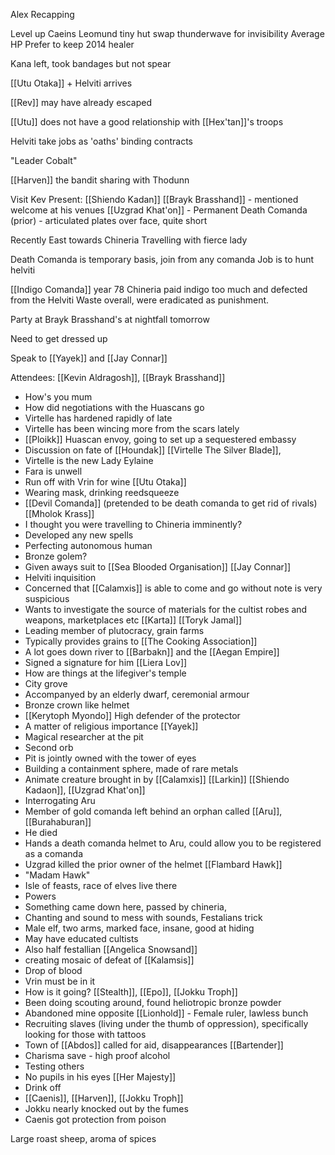
Alex Recapping

Level up Caeins
	Leomund tiny hut
	swap thunderwave for invisibility
	Average HP
	Prefer to keep 2014 healer

Kana left, took bandages but not spear

[[Utu Otaka]] + Helviti arrives

[[Rev]] may have already escaped

[[Utu]] does not have a good relationship with [[Hex'tan]]'s troops

Helviti take jobs as 'oaths' binding contracts

"Leader Cobalt"

[[Harven]] the bandit sharing with Thodunn


Visit Kev
Present: 
	[[Shiendo Kadan]]
	[[Brayk Brasshand]] - mentioned welcome at his venues
	[[Uzgrad Khat'on]] - Permanent Death Comanda (prior) - articulated plates over face, quite short

Recently East towards Chineria
Travelling with fierce lady

Death Comanda is temporary basis, join from any comanda
	Job is to hunt helviti

[[Indigo Comanda]] year 78 
Chineria paid indigo too much and defected from the Helviti Waste overall, were eradicated as punishment.


Party at Brayk Brasshand's at nightfall tomorrow

Need to get dressed up


Speak to [[Yayek]] and [[Jay Connar]]

Attendees:
[[Kevin Aldragosh]], [[Brayk Brasshand]]
- How's you mum
- How did negotiations with the Huascans go
- Virtelle has hardened rapidly of late
- Virtelle has been wincing more from the scars lately
- [[Ploikk]] Huascan envoy, going to set up a sequestered embassy
- Discussion on fate of [[Houndak]]
[[Virtelle The Silver Blade]],
- Virtelle is the new Lady Eylaine
- Fara is unwell
- Run off with Vrin for wine
[[Utu Otaka]]
 - Wearing mask, drinking reedsqueeze
- [[Devil Comanda]] (pretended to be death comanda to get rid of rivals)
[[Mholok Krass]]
- I thought you were travelling to Chineria imminently?
- Developed any new spells
- Perfecting autonomous human
- Bronze golem?
- Given aways suit to [[Sea Blooded Organisation]]
[[Jay Connar]]
- Helviti inquisition
- Concerned that [[Calamxis]] is able to come and go without note is very suspicious
- Wants to investigate the source of materials for the cultist robes and weapons, marketplaces etc
[[Karta]]
[[Toryk Jamal]]
- Leading member of plutocracy, grain farms
- Typically provides grains to [[The Cooking Association]]
- A lot goes down river to [[Barbakn]] and the [[Aegan Empire]]
- Signed a signature for him
[[Liera Lov]]
- How are things at the lifegiver's temple
- City grove
- Accompanyed by an elderly dwarf, ceremonial armour
- Bronze crown like helmet
- [[Kerytoph Myondo]] High defender of the protector
- A matter of religious importance
[[Yayek]]
- Magical researcher at the pit
- Second orb
- Pit is jointly owned with the tower of eyes
- Building a containment sphere, made of rare metals
- Animate creature brought in by [[Calamxis]]
[[Larkin]]
[[Shiendo Kadaon]], [[Uzgrad Khat'on]]
- Interrogating Aru
- Member of gold comanda left behind an orphan called [[Aru]], [[Burahaburan]] 
- He died 
- Hands a death comanda helmet to Aru, could allow you to be registered as a comanda
- Uzgrad killed the prior owner of the helmet
[[Flambard Hawk]]
- "Madam Hawk"
- Isle of feasts, race of elves live there
- Powers
- Something came down here, passed by chineria,
- Chanting and sound to mess with sounds, Festalians trick
- Male elf, two arms, marked face, insane, good at hiding
- May have educated cultists
- Also half festallian
[[Angelica Snowsand]]
 - creating mosaic of defeat of [[Kalamsis]]
 - Drop of blood
- Vrin must be in it
- How is it going?
[[Stealth]], [[Epo]], [[Jokku Troph]]
- Been doing scouting around, found heliotropic bronze powder
- Abandoned mine opposite [[Lionhold]] - Female ruler, lawless bunch
- Recruiting slaves (living under the thumb of oppression), specifically looking for those with tattoos
- Town of [[Abdos]] called for aid, disappearances
[[Bartender]]
- Charisma save - high proof alcohol
- Testing others
- No pupils in his eyes
[[Her Majesty]]
- Drink off
- [[Caenis]], [[Harven]], [[Jokku Troph]]
- Jokku nearly knocked out by the fumes
- Caenis got protection from poison




Large roast sheep, aroma of spices






